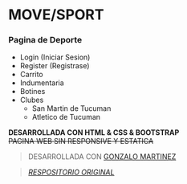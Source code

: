 # MOVE/SPORT

### Pagina de Deporte

- Login (Iniciar Sesion)
- Register (Registrase)
- Carrito
- Indumentaria
- Botines
- Clubes
  - San Martin de Tucuman
  - Atletico de Tucuman

**DESARROLLADA CON HTML & CSS & BOOTSTRAP** <br>
~~PAGINA WEB SIN RESPONSIVE Y ESTATICA~~

> DESARROLLADA CON [GONZALO MARTINEZ ](https://github.com/GonzaloMartinezz "GONZALO MARTINEZ ")

> *[RESPOSITORIO ORIGINAL](https://github.com/GonzaloMartinezz/BYTE-GM)*
